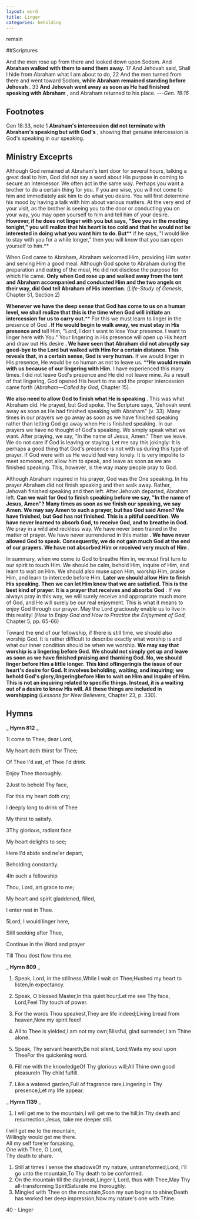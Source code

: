 ```yaml
---
layout: word
title: Linger
categories: beholding
---
```


remain

##Scriptures

And the men rose up from there and looked down upon Sodom. And **Abraham walked with them to send them away.** 17 And Jehovah said, Shall I hide from Abraham what I am about to do, 22 And the men turned from there and went toward Sodom, **while Abraham remained standing before Jehovah** . 33 **And Jehovah went away as soon as He had finished speaking with Abraham** , and Abraham returned to his place.
---_Gen. 18:16_

## Footnotes

Gen 18:33, note 1 **Abraham's intercession did not terminate with Abraham's speaking but with God's** , showing that genuine intercession is God's speaking in our speaking.

## Ministry Exceprts

Although God remained at Abraham's tent door for several hours, talking a great deal to him, God did not say a word about His purpose in coming to secure an intercessor. We often act in the same way. Perhaps you want a brother to do a certain thing for you. If you are wise, you will not come to him and immediately ask him to do what you desire. You will first determine his mood by having a talk with him about various matters. At the very end of your visit, as the brother is seeing you to the door or conducting you on your way, you may open yourself to him and tell him of your desire. **However, if he does not linger with you but says, "See you in the meeting tonight," you will realize that his heart is too cold and that he would not be interested in doing what you want him to do. But**** if he says, "I would like to stay with you for a while longer," then you will know that you can open yourself to him.**

When God came to Abraham, Abraham welcomed Him, providing Him water and serving Him a good meal. Although God spoke to Abraham during the preparation and eating of the meal, He did not disclose the purpose for which He came. **Only when God rose up and walked away from the tent and Abraham accompanied and conducted Him and the two angels on their way, did God tell Abraham of His intention.** (_Life-Study of Genesis_, Chapter 51, Section 2)

**Whenever we have the deep sense that God has come to us on a human level, we shall realize that this is the time when God will initiate an intercession for us to carry out.**** For this we must learn to linger in the presence of God **. If He would begin to walk away, we must stay in His presence and** tell Him, "Lord, I don't want to lose Your presence. I want to linger here with You." Your lingering in His presence will open up His heart and draw out His desire **. We have seen that Abraham did not abruptly say good-bye to the Lord but walked with Him for a certain distance. This reveals that, in a certain sense, God is very human.** If we would linger in His presence, He would be so human as not to leave us. ****He would remain with us because of our lingering with Him.** I have experienced this many times. I did not leave God's presence and He did not leave mine. As a result of that lingering, God opened His heart to me and the proper intercession came forth (_Abraham—Called by God_, Chapter 15).

**We also need to allow God to finish what He is speaking** . This was what Abraham did. He prayed, but God spoke. The Scripture says, "Jehovah went away as soon as He had finished speaking with Abraham" (v. 33). Many times in our prayers we go away as soon as we have finished speaking rather than letting God go away when He is finished speaking. In our prayers we have no thought of God's speaking. We simply speak what we want. After praying, we say, "In the name of Jesus, Amen." Then we leave. We do not care if God is leaving or staying. Let me say this jokingly: It is perhaps a good thing that God's presence is not with us during this type of prayer. If God were with us He would feel very lonely. It is very impolite to meet someone, not allow him to speak, and leave as soon as we are finished speaking. This, however, is the way many people pray to God.

Although Abraham inquired in his prayer, God was the One speaking. In his prayer Abraham did not finish speaking and then walk away. Rather, Jehovah finished speaking and then left. After Jehovah departed, Abraham left. **Can we wait for God to finish speaking before we say, "In the name of Jesus, Amen"? Many times as soon as we finish our speaking, we say Amen. We may say Amen to such a prayer, but has God said Amen? We have finished, but God has not finished. This is a pitiful condition. We have never learned to absorb God, to receive God, and to breathe in God.** We pray in a wild and reckless way. We have never been trained in the matter of prayer. We have never surrendered in this matter **. We have never allowed God to speak. Consequently, we do not gain much God at the end of our prayers. We have not absorbed Him or received very much of Him** .

In summary, when we come to God to breathe Him in, we must first turn to our spirit to touch Him. We should be calm, behold Him, inquire of Him, and learn to wait on Him. We should also muse upon Him, worship Him, praise Him, and learn to intercede before Him. **Later we should allow Him to finish His speaking. Then we can let Him know that we are satisfied. This is the best kind of prayer. It is a prayer that receives and absorbs God** . If we always pray in this way, we will surely receive and appropriate much more of God, and He will surely be our real enjoyment. This is what it means to enjoy God through our prayer. May the Lord graciously enable us to live in this reality! (_How to Enjoy God and How to Practice the Enjoyment of God,_ Chapter 5, pp. 65-66)

Toward the end of our fellowship, if there is still time, we should also worship God. It is rather difficult to describe exactly what worship is and what our inner condition should be when we worship. **We may say that worship is a lingering before God. We should not simply get up and leave as soon as we have finished praising and thanking God. No, we should linger before Him a little longer. This kind oflingeringis the issue of our heart's desire for God. It involves beholding, waiting, and inquiring; we behold God's glory,lingeringbefore Him to wait on Him and inquire of Him. This is not an inquiring related to specific things. Instead, it is a waiting out of a desire to know His will. All these things are included in worshipping** (_Lessons for New Believers_, Chapter 23, p. 330).

## Hymns

_ **Hymn 812** _

1I come to Thee, dear Lord,

My heart doth thirst for Thee;

Of Thee I'd eat, of Thee I'd drink.

Enjoy Thee thoroughly.

2Just to behold Thy face,

For this my heart doth cry;

I deeply long to drink of Thee

My thirst to satisfy.

3Thy glorious, radiant face

My heart delights to see;

Here I'd abide and ne'er depart,

Beholding constantly.

4In such a fellowship

Thou, Lord, art grace to me;

My heart and spirit gladdened, filled,

I enter rest in Thee.

5Lord, I would linger here,

Still seeking after Thee,

Continue in the Word and prayer

Till Thou dost flow thru me.

_ **Hymn 809** _

1. Speak, Lord, in the stillness,While I wait on Thee;Hushed my heart to listen,In expectancy.
2. Speak, O blessed Master,In this quiet hour;Let me see Thy face, Lord,Feel Thy touch of power.
3. For the words Thou speakest,They are life indeed;Living bread from heaven,Now my spirit feed!

1. All to Thee is yielded,I am not my own;Blissful, glad surrender,I am Thine alone.
2. Speak, Thy servant heareth,Be not silent, Lord;Waits my soul upon TheeFor the quickening word.
3. Fill me with the knowledgeOf Thy glorious will;All Thine own good pleasureIn Thy child fulfill.
4. Like a watered garden,Full of fragrance rare,Lingering in Thy presence,Let my life appear.

_ **Hymn 1139** _

1. I will get me to the mountain,I will get me to the hill;In Thy death and resurrection,Jesus, take me deeper still.

I will get me to the mountain,  
Willingly would get me there.  
All my self fore'er forsaking,  
One with Thee, O Lord,  
Thy death to share.

1. Still at times I sense the shadowsOf my nature, untransformed;Lord, I'll go unto the mountain,To Thy death to be conformed.
2. On the mountain till the daybreak,Linger I, Lord, thus with Thee,May Thy all-transforming SpiritSaturate me thoroughly.
3. Mingled with Thee on the mountain,Soon my sun begins to shine;Death has worked her deep impression,Now my nature's one with Thine.

40 - Linger

